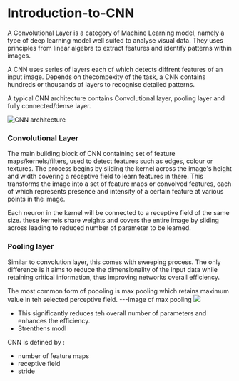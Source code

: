 # Introduction-to-CNN

A Convolutional Layer is a category of Machine Learning model, namely a type of deep learning model well suited to analyse visual data. They uses principles from linear algebra to extract features and identify patterns within images. 

A CNN uses series of layers each of which detects diffrent features of an input image. Depends on thecompexity of the task, a CNN contains hundreds or thousands of layers to recognise detailed patterns.

A typical CNN architecture contains Convolutional layer, pooling layer and fully connected/dense layer.

![CNN architecture](./Introduction-to-CNN/CNN_architecture.jpeg)


### Convolutional Layer
The main building block of CNN containing set of feature maps/kernels/filters, used to detect features such as edges, colour or textures. The process begins by sliding the kernel across the image's height and width covering a receptive field to learn features in there. 
This transforms the image into a set of feature maps or convolved features, each of which represents presence and intensity of a certain feature at various points in the image.

Each neuron in the kernel will be connected to a receptive field of the same size. these kernels share weights and covers the entire image by sliding across leading to reduced number of parameter to be learned.

### Pooling layer
Similar to convolution layer, this comes with sweeping process. The only difference is it aims to reduce the dimensionality of the input data while retaining critical information, thus improving networks overall efficiency. 

The most common form of poooling is max pooling which retains maximum value in teh selected perceptive field.
 ---Image of max pooling
 ![](https://github.com/IvonaTau/ikea/blob/master/dataset_description.png)


 * This significantly reduces teh overall number of parameters and enhances the efficiency. 
 * Strenthens modl


CNN is defined by :
- number of feature maps
- receptive field 
- stride